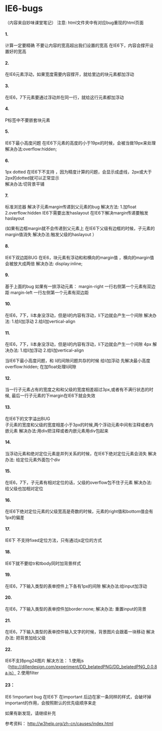 IE6-bugs
========
（内容来自妙味课堂笔记）
注意: html文件夹中有对应bug重现的html页面

#### 1.
计算一定要精确 不要让内容的宽高超出我们设置的宽高
在IE6下，内容会撑开设置好的宽高

#### 2.
在IE6元素浮动，如果宽度需要内容撑开，就给里边的块元素都加浮动

#### 3.
在IE6，7下元素要通过浮动并在同一行，就给这行元素都加浮动

#### 4. 
P标签中不要嵌套块元素

#### 5.
IE6下最小高度问题
在IE6下元素的高度的小于19px的时候，会被当做19px来处理
解决办法:overflow:hidden;

#### 6. 
1px dotted 在IE6下不支持 ，因为精度计算的问题，会显示成虚线，2px或大于2px的dotted就可以正常显示  
解决办法:切背景平铺

#### 7.
标准浏览器 解决子元素margin传递到父元素的bug 
解决方法: 
1.加float  
2.overflow:hidden IE6下需要出发haslayout
在IE6下解决margin传递要触发haslayout
 
(如果有边框margin就不会传递到父元素上 
在IE6下父级有边框的时候，子元素的margin值消失
解决办法:触发父级的haslayout ）

#### 8.
IE6下双边距BUG
在IE6，块元素有浮动和和横向的margin值 ，横向的margin值会被放大成两倍
解决办法: display:inline;

#### 9.
基于上面的bug
如果有一排浮动元素：
margin-right 一行右侧第一个元素有双边距
margin-left 一行左侧第一个元素有双边距

#### 10.
在IE6，7下，li本身没浮动，但是li的内容有浮动，li下边就会产生一个间隙
解决办法:
  1.给li加浮动
  2.给li加vertical-align

#### 11.
在IE6，7下，li本身没浮动，但是li的内容有浮动，li下边就会产生一个间隙 4px
解决办法:
1.给li加浮动
2.给li加vertical-align
 
当IE6下最小高度问题，和 li的间隙问题共存的时候 给li加浮动
先解决最小高度 overflow:hidden; 在加float处理li间隙

#### 12.
当一行子元素占有的宽度之和和父级的宽度相差超过3px,或者有不满行状态的时候,
最后一行子元素的下margin在IE6下就会失效

#### 13.
在IE6下的文字溢出BUG     
子元素的宽度和父级的宽度相差小于3px的时候,两个浮动元素中间有注释或者内嵌元素
解决办法:用div把注释或者内嵌元素用div包起来 


#### 14.
当浮动元素和绝对定位元素是并列关系的时候，在IE6下绝对定位元素会消失
解决办法:
给定位元素外面包个div


#### 15.
在IE6，7下，子元素有相对定位的话，父级的overflow包不住子元素
解决办法: 给父级也加相对定位

#### 16.
在IE6下绝对定位元素的父级宽高是奇数的时候，元素的right值和bottom值会有1px的偏差

#### 17.
IE6下 不支持fixed定位方法，只有通过js定位的方式

#### 18.
IE6下就不要给tr和tbody同时加背景样式

#### 19.
在IE6，7下输入类型的表单控件上下各有1px的间隙
解决办法:给input加浮动
 

#### 20.
在IE6，7下输入类型的表单控件加border:none;
解决办法: 重置input的背景

#### 21.
在IE6，7下输入类型的表单控件输入文字的时候，背景图片会跟着一块移动
解决办法: 把背景加给父级
 
#### 22.
IE6不支持png24图片
解决方法：
1.使用js （http://dillerdesign.com/experiment/DD_belatedPNG/DD_belatedPNG_0.0.8a.js）
2.使用filter

#### 23：
IE6 !important bug
在IE6下 在important 后边在家一条同样的样式，会破坏掉important的作用，会按照默认的优先级顺序来走

如果有新发现，请继续补充

参考资料：
http://w3help.org/zh-cn/causes/index.html


